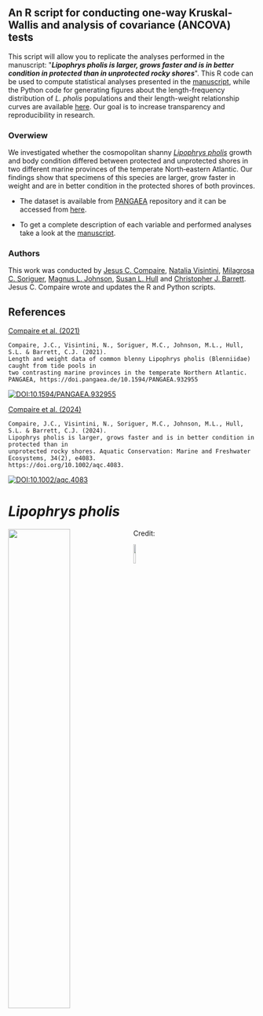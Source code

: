 ## An R script for conducting one-way Kruskal-Wallis and analysis of covariance (ANCOVA) tests

This script will allow you to replicate the analyses performed in the manuscript: "***_Lipophrys pholis_ is larger, grows faster and is in better condition in protected than in unprotected rocky shores***". This R code can be used to compute statistical analyses presented in the [manuscript](https://doi.org/10.1002/aqc.4083), while the Python code for generating figures about the length-frequency distribution of *L. pholis* populations and their length-weight relationship curves are available [here](https://github.com/jcompaire/Python/tree/main/FishGrowth). Our goal is to increase transparency and reproducibility in research.

### Overwiew

We investigated whether the cosmopolitan shanny [*_Lipophrys pholis_*](https://www.fishbase.se/summary/lipophrys-pholis) growth and body condition differed between protected and unprotected shores in two different marine provinces of the temperate North‐eastern Atlantic. Our findings show that specimens of this species are larger, grow faster in weight and are in better condition in the protected shores of both provinces.

- The dataset is available from [PANGAEA](https://www.pangaea.de/) repository and it can be accessed from [here](https://doi.pangaea.de/10.1594/PANGAEA.932955).

- To get a complete description of each variable and performed analyses take a look at the [manuscript](https://doi.org/10.1002/aqc.4083).

### Authors

This work was conducted by [Jesus C. Compaire](https://www.researchgate.net/profile/Jesus-Compaire), [Natalia Visintini](https://www.researchgate.net/profile/Natalia_Visintini), [Milagrosa C. Soriguer](https://www.researchgate.net/profile/Milagrosa-Soriguer), [Magnus L. Johnson](https://www.researchgate.net/profile/Magnus-Johnson-2), [Susan L. Hull](https://www.researchgate.net/profile/Susan-Hull) and [Christopher J. Barrett](https://www.researchgate.net/profile/Chris-Barrett-2). Jesus C. Compaire wrote and updates the R and Python scripts.

## References

[Compaire et al. (2021)](https://doi.pangaea.de/10.1594/PANGAEA.932955)

```
Compaire, J.C., Visintini, N., Soriguer, M.C., Johnson, M.L., Hull, S.L. & Barrett, C.J. (2021).
Length and weight data of common blenny Lipophrys pholis (Blenniidae) caught from tide pools in
two contrasting marine provinces in the temperate Northern Atlantic.
PANGAEA, https://doi.pangaea.de/10.1594/PANGAEA.932955
```

[![DOI:10.1594/PANGAEA.932955](http://img.shields.io/badge/DOI-10.1594/PANGAEA.932955-b45f06.svg)](https://doi.org/10.1594/PANGAEA.932955)

[Compaire et al. (2024)](https://doi.org/10.1002/aqc.4083) 

```
Compaire, J.C., Visintini, N., Soriguer, M.C., Johnson, M.L., Hull, S.L. & Barrett, C.J. (2024).
Lipophrys pholis is larger, grows faster and is in better condition in protected than in
unprotected rocky shores. Aquatic Conservation: Marine and Freshwater Ecosystems, 34(2), e4083.
https://doi.org/10.1002/aqc.4083.
```
[![DOI:10.1002/aqc.4083](http://img.shields.io/badge/DOI-10.1002/aqc.4083-5281ac.svg)](https://doi.org/10.1002/aqc.4083)

# _Lipophrys pholis_
[<img align="left" width="50%" src="https://fishbase.se/tools/UploadPhoto/uploads/1351852032_2.9.192.149.jpg"/>](https://www.fishbase.se/summary/lipophrys-pholis)



Credit: 

<img width="10%" src="https://github.com/ropensci/rfishbase/blob/master/man/figures/logo.svg">
